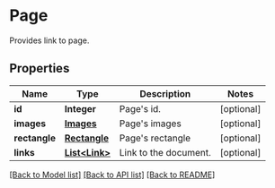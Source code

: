 ﻿
# Page
Provides link to page.

## Properties
Name | Type | Description | Notes
------------ | ------------- | ------------- | -------------
**id** | **Integer** | Page's id. | [optional]
**images** | [**Images**](Images.md) | Page's images | [optional]
**rectangle** | [**Rectangle**](Rectangle.md) | Page's rectangle | [optional]
**links** | [**List&lt;Link&gt;**](Link.md) | Link to the document. | [optional]


[[Back to Model list]](../README.md#documentation-for-models) [[Back to API list]](../README.md#documentation-for-api-endpoints) [[Back to README]](../README.md)


